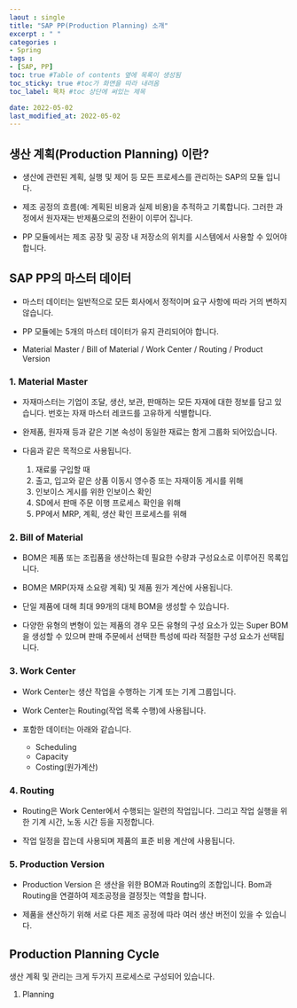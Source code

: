 ```yaml
---
laout : single
title: "SAP PP(Production Planning) 소개"
excerpt : " "
categories :
- Spring
tags :
- [SAP, PP]
toc: true #Table of contents 옆에 목록이 생성됨
toc_sticky: true #toc가 화면을 따라 내려옴
toc_label: 목차 #toc 상단에 써있는 제목

date: 2022-05-02
last_modified_at: 2022-05-02
---
```


## 생산 계획(Production Planning) 이란?

- 생산에 관련된 계획, 실행 및 제어 등 모든 프로세스를 관리하는 SAP의 모듈 입니다.

- 제조 공정의 흐름(예: 계획된 비용과 실제 비용)을 추적하고 기록합니다. 그러한 과정에서 원자재는 반제품으로의 전환이 이루어 집니다.

- PP 모듈에서는 제조 공장 및 공장 내 저장소의 위치를 시스템에서 사용할 수 있어야 합니다.

## SAP PP의 마스터 데이터

- 마스터 데이터는 일반적으로 모든 회사에서 정적이며 요구 사항에 따라 거의 변하지 않습니다.

- PP 모듈에는 5개의 마스터 데이터가 유지 관리되어야 합니다.

- Material Master / Bill of Material / Work Center / Routing / Product Version

### 1. Material Master

- 자재마스터는 기업이 조달, 생산, 보관, 판매하는 모든 자재에 대한 정보를 담고 있습니다. 번호는 자재 마스터 레코드를 고유하게 식별합니다.

- 완제품, 원자재 등과 같은 기본 속성이 동일한 재료는 함게 그룹화 되어있습니다.

- 다음과 같은 목적으로 사용됩니다.

  1) 재료룰 구입할 때
  2) 출고, 입고와 같은 상품 이동시 영수증 또는 자재이동 게시를 위해
  3) 인보이스 게시를 위한 인보이스 확인
  4) SD에서 판매 주문 이행 프로세스 확인을 위해
  5) PP에서 MRP, 계획, 생산 확인 프로세스를 위해

### 2. Bill of Material

- BOM은 제품 또는 조립품을 생산하는데 필요한 수량과 구성요소로 이루어진 목록입니다.

- BOM은 MRP(자재 소요량 계획) 및 제품 원가 계산에 사용됩니다.

- 단일 제품에 대해 최대 99개의 대체 BOM을 생성할 수 있습니다.

- 다양한 유형의 변형이 있는 제품의 경우 모든 유형의 구성 요소가 있는 Super BOM을 생성할 수 있으며 판매 주문에서 선택한 특성에 따라 적절한 구성 요소가 선택됩니다.

### 3. Work Center

- Work Center는 생산 작업을 수행하는 기계 또는 기계 그룹입니다.

- Work Center는 Routing(작업 목록 수행)에 사용됩니다.

- 포함한 데이터는 아래와 같습니다.

  - Scheduling
  - Capacity
  - Costing(원가계산)

### 4. Routing

- Routing은 Work Center에서 수행되는 일련의 작업입니다. 그리고 작업 실행을 위한 기계 시간, 노동 시간 등을 지정합니다.

- 작업 일정을 잡는데 사용되며 제품의 표준 비용 계산에 사용됩니다.

### 5. Production Version

- Production Version 은 생산을 위한 BOM과 Routing의 조합입니다. Bom과 Routing을 연결하여 제조공정을 결정짓는 역할을 합니다.

- 제품을 샌산하기 위해 서로 다른 제조 공정에 따라 여러 생산 버전이 있을 수 있습니다.

## Production Planning Cycle

생산 계획 및 관리는 크게 두가지 프로세스로 구성되어 있습니다.

1) Planning
